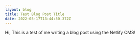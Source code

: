 ```yaml
---
layout: blog
title: Test Blog Post Title
date: 2022-05-17T13:44:50.372Z
---
```

Hi, This is a test of me writing a blog post using the Netlify CMS!